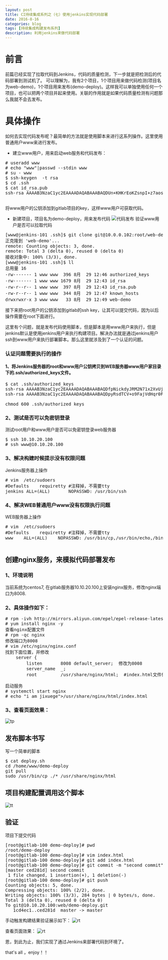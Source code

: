 ```yaml
---
layout: post
title: CI持续集成系列之（七）使用jenkins实现代码部署
date: 2016-8-16
categories: blog
tags: [持续集成构建发布系列]
description: 利用jenkins来做代码部署
---
```


# 前言
前篇已经实现了拉取代码到Jenkins，代码的质量检测，下一步就是把检测后的代码部署到测试机了。
可以理解为，我有2个项目，1个项目用来做代码检测(项目名为web-demo)，1个项目用来发布(demo-deploy)。这样我可以单独使用任何一个项目，也可以把两个项目并起来使用。关联的作用就是如果代码质量检测有问题那么我就不会去发布。

# 具体操作
如何去实现代码发布呢？最简单的方法就是使用脚本来进行这系列操作。这里使用普通用户www来进行发布。

* 建立www用户，用来启动web服务和代码发布：
<pre>
# useradd www
# echo "www"|passwd --stdin www
# su - www
$ ssh-keygen  -t rsa
$ cd .ssh
$ cat id_rsa.pub 
ssh-rsa AAAAB3NzaC1yc2EAAAADAQABAAABAQDUn+KHKrEoKZsnpI+z7aoswnzTaONy+re9IF2bmhcD9v3VzxhJyYmCjDG4aTWhLdyETM4WUAqjnnbn8v6kOn5gcO/XFceBi6dbOFz3yhUE6wDJn/qLOU5ck0RS5ThBAVSCzsjCyczRgU8GrJaeO96/SZRYbiAMWS6BVFafQGucB0qYHMOJJnHXu3y6BMLrNA8ISXt3xH9RVf6J8g3XGtt90jF9AWagl6PErp2zg3Log0w92JhtwKlgEMIBtnS4NOU5GSyCOxN0OxMwdz2gufWSmL1wLcIagEBCCBlV/bvK56pRjli1Om977KT+O4MextSeCxrIi2aubc6mefpj6+HV www@jenkins-101

</pre>
将www用户的公钥添加到gitlab项目的key，这样www用户可获取代码。

* 新建项目，项目名为demo-deploy，用来发布代码
![代码发布](http://7xwp9m.com1.z0.glb.clouddn.com/五-代码发布公钥配置.jpg_jixuege)
验证www用户是否可以拉取代码
<pre>
[www@jenkins-101 .ssh]$ git clone git@10.0.0.102:root/web-demo.git
正克隆到 'web-demo'...
remote: Counting objects: 3, done.
remote: Total 3 (delta 0), reused 0 (delta 0)
接收对象中: 100% (3/3), done.
[www@jenkins-101 .ssh]$ ll
总用量 16
-rw------- 1 www www  396 8月  29 12:46 authorized_keys
-rw------- 1 www www 1679 8月  29 12:43 id_rsa
-rw-r--r-- 1 www www  397 8月  29 12:43 id_rsa.pub
-rw-r--r-- 1 www www  344 8月  29 12:47 known_hosts
drwxrwxr-x 3 www www   33 8月  29 12:49 web-demo
</pre>

接下来把root用户的公钥添加到gitlab的ssh key，让其可以提交代码，因为以后操作需要在root下面进行。

这里有个问题，就是发布代码使用脚本，但是脚本是用www用户来执行，但是jenkins默认是使用jenkins用户来执行构建项目。解决办法就是通过jenkins用户ssh到www用户来执行部署脚本。那么这里就涉及到了一个认证的问题。

### 认证问题需要执行的操作

#### 1、将Jenkins服务器的root和www用户公钥拷贝到WEB服务器www用户家目录下的.ssh/authorized_keys文件。
<pre>
$ cat .ssh/authorized_keys 
ssh-rsa AAAAB3NzaC1yc2EAAAADAQABAAABAQDfpNickdyJRM2N71x2XvUjbJEZHv+AxC1jR098jkH97uWsXH4VliqAuBt67YvhW5HwdsrJEHcGI+3OU+vnhwH+1shXMzYwxEU7uLWD9IaeljNEjT9/Pm0tc+RPY/GlNhaCZjNctvCnrGOglIAMiJkeoEV9JwwOCK2LaswcYuqX5quz6ijfEd4FS0UnEi3nE2SEgGHQpjwGBwJ7884lTFbLCd56Gj7d0sxW+yfUqqYPaclnOEFAqfoxZlicdji2KdeHbCfcLiqzOTJ114uKmKuxYqbS2TZI9xvMaoTyQMahKlfpDbrHNAs8E4KfK/OojzrJClHew59vHdaaZuJJrEyp 
ssh-rsa AAAAB3NzaC1yc2EAAAADAQABAAABAQDpyRsdTCV+o9FajVdHqr0FCxoXW+PGYQ2HB+7XoAibwz5XldKGy0ZBuB0cy4mbUY8AanmhPnGNaswohVFcVTjgLZmdojPazOpYJQum6cOeIxuIrbWb1i+9qaqGOdFmZpA9Xmjyh3NysGDIyu0B2coZRS/KvH7T3XN09OTrqyypt3DrMQxM4n2NKKeb/bmu3h09fmmTvRH87mPwSaOb9ClfFEoYeP/Z/NQBIi5WIhiKPAOydQvXhRilqsxhFQ0FDmPSvSH0iq25lmeN3ndfUJWYmcN4/u+ByESYzM3n/0O4HOgpREI3Dg4FO8hblzdVPc+8GWhRsZU3mCpeurIP5THd 

chmod 600 .ssh/authorized_keys
</pre>

### 2、测试是否可以免密钥登录
测试root用户和www用户是否可以免密钥登录web服务器
<pre>
$ ssh 10.10.20.100
# ssh www@10.10.20.100
</pre>

### 3、解决构建时候提示没有权限问题

Jenkins服务器上操作
<pre>
# vim  /etc/sudoers
#Defaults    requiretty #注释掉，不需要tty
jenkins ALL=(ALL)       NOPASSWD: /usr/bin/ssh
</pre>

### 4、解决WEB普通用户www没有权限执行问题

WEB服务器上操作
<pre>
# vim  /etc/sudoers
#Defaults    requiretty #注释掉，不需要tty
www    ALL=(ALL)    NOPASSWD: /usr/bin/cp,/usr/bin/echo,/bin/tee,/usr/bin/sh

</pre>

## 创建nginx服务，来模拟代码部署发布

### 1、环境说明

当前系统为centos7,
在gitlab服务器10.10.20.100上安装nginx服务，修改nginx端口为8008.

### 2、具体操作如下：

<pre>
# rpm -ivh http://mirrors.aliyun.com/epel/epel-release-latest-7.noarch.rpm
# yum install nginx -y
查看nginx配置文件
# rpm -qc nginx
修改端口为8008
# vim /etc/nginx/nginx.conf
找到下面位置，并修改
    server {
        listen       8008 default_server;  修改为8008
        server_name  _;
        root         /usr/share/nginx/html;  #index.html文件位置

启动服务
# systemctl start nginx
# echo "i am jixuege">/usr/share/nginx/html/index.html
</pre>

### 3、查看页面效果：
![tp](http://7xwp9m.com1.z0.glb.clouddn.com/7-1-页面效果.png_jixuege)

## 发布脚本书写

写一个简单的脚本
<pre>
$ cat deploy.sh 
cd /home/www/demo-deploy 
git pull 
sudo /usr/bin/cp ./* /usr/share/nginx/html
</pre>

## 项目构建配置调用这个脚本

![tt](http://7xwp9m.com1.z0.glb.clouddn.com/7-2-调用脚本配置.png_jixuege)


## 验证

项目下提交代码
<pre>
[root@gitlab-100 demo-deploy]# pwd
/root/demo-deploy
[root@gitlab-100 demo-deploy]# vim index.html 
[root@gitlab-100 demo-deploy]# git add index.html 
[root@gitlab-100 demo-deploy]# git commit -m "second commit"
[master ced281d] second commit
 1 file changed, 1 insertion(+), 1 deletion(-)
[root@gitlab-100 demo-deploy]# git push
Counting objects: 5, done.
Compressing objects: 100% (2/2), done.
Writing objects: 100% (3/3), 284 bytes | 0 bytes/s, done.
Total 3 (delta 0), reused 0 (delta 0)
To git@10.10.20.100:web/demo-deploy.git
   1cd4ec1..ced281d  master -> master
</pre>

手动触发构建结果验证展示如下：
![rt](http://7xwp9m.com1.z0.glb.clouddn.com/7-3-验证图.png_jixuege)

查看页面效果：
![rt](http://7xwp9m.com1.z0.glb.clouddn.com/7-4-页面验证图.png_jixuege)

恩，到此为止，我们实现了通过Jenkins来部署代码到环境了。

that's all ，enjoy！！
